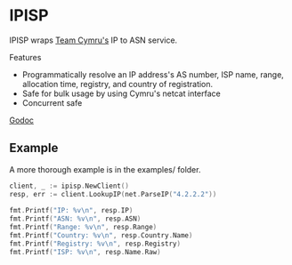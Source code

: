 # IPISP

IPISP wraps [Team Cymru's](http://www.team-cymru.org/IP-ASN-mapping.html) IP to ASN service.

Features
- Programmatically resolve an IP address's AS number, ISP name, range, allocation time, registry, and country of registration.
- Safe for bulk usage by using Cymru's netcat interface
- Concurrent safe


[Godoc](https://godoc.org/github.com/ammario/ipisp)

## Example

A more thorough example is in the examples/ folder.

```go
client, _ := ipisp.NewClient()
resp, err := client.LookupIP(net.ParseIP("4.2.2.2"))
   
fmt.Printf("IP: %v\n", resp.IP)
fmt.Printf("ASN: %v\n", resp.ASN)
fmt.Printf("Range: %v\n", resp.Range)
fmt.Printf("Country: %v\n", resp.Country.Name)
fmt.Printf("Registry: %v\n", resp.Registry)
fmt.Printf("ISP: %v\n", resp.Name.Raw)
```